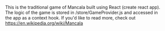 This is the traditional game of Mancala built using React (create react app). 
The logic of the game is stored in /store/GameProvider.js and accessed in the app as a context hook. 
If you'd like to read more, check out https://en.wikipedia.org/wiki/Mancala